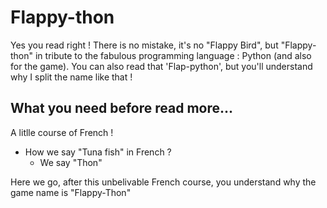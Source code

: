 # Flappy-thon
Yes you read right ! There is no mistake, it's no "Flappy Bird", but "Flappy-thon" in tribute to the fabulous programming language : Python (and also for the game).
You can also read that 'Flap-python', but you'll understand why I split the name like that !

## What you need before read more...
A litlle course of French ! 
- How we say "Tuna fish" in French ? 
  - We say "Thon"

Here we go, after this unbelivable French course, you understand why the game name is "Flappy-Thon"
